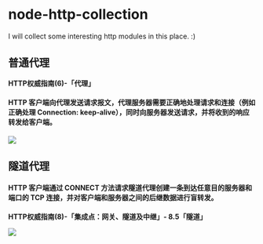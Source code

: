 # node-http-collection
I will collect some interesting http modules in this place. :)

## 普通代理
**HTTP权威指南(6)-「代理」**
#### HTTP 客户端向代理发送请求报文，代理服务器需要正确地处理请求和连接（例如正确处理 Connection: keep-alive），同时向服务器发送请求，并将收到的响应转发给客户端。

![](https://st.imququ.com/i/webp/static/uploads/2015/11/web_proxy.png.webp)


## 隧道代理
#### HTTP 客户端通过 CONNECT 方法请求隧道代理创建一条到达任意目的服务器和端口的 TCP 连接，并对客户端和服务器之间的后继数据进行盲转发。
**HTTP权威指南(8)-「集成点：网关、隧道及中继」- 8.5「隧道」**

![](https://st.imququ.com/i/webp/static/uploads/2015/11/web_tunnel.png.webp)


